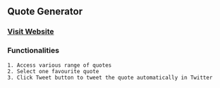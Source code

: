 
## Quote Generator
### [Visit Website](https://kapil-77.github.io/Qtweet/)

### Functionalities
```
1. Access various range of quotes 
2. Select one favourite quote
3. Click Tweet button to tweet the quote automatically in Twitter
```
